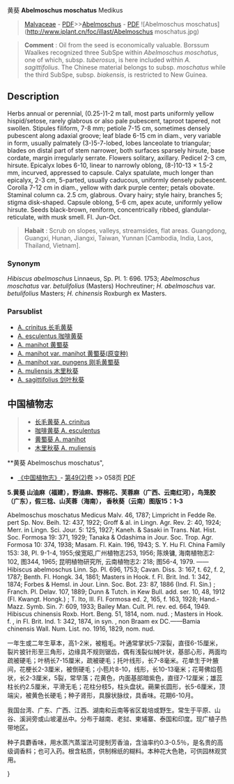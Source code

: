 黄葵 **Abelmoschus moschatus** Medikus

> [Malvaceae](http://www.iplant.cn/info/Malvaceae?t=foc) - [PDF](http://www.iplant.cn/foc/pdf/Malvaceae.pdf)>>[Abelmoschus](Abelmoschus-秋葵属.md) - [PDF](http://www.iplant.cn/foc/pdf/Abelmoschus.pdf)
![Abelmoschus moschatus](http://www.iplant.cn/foc/illast/Abelmoschus moschatus.jpg)


> **Comment** : 
> Oil from the seed is economically valuable. Borssum Waalkes recognized three SubSpe within *Abelmoschus moschatus*, one of which, subsp. *tuberosus*, is here included within *A. sagittifolius*. The Chinese material belongs to subsp. *moschatus* while the third SubSpe, subsp. *biakensis*, is restricted to New Guinea.

## Description

Herbs annual or perennial, (0.25-)1-2 m tall, most parts uniformly yellow hispid/setose, rarely glabrous or also pale pubescent, taproot tapered, not swollen. Stipules filiform, 7-8 mm; petiole 7-15 cm, sometimes densely pubescent along adaxial groove; leaf blade 6-15 cm in diam., very variable in form, usually palmately (3-)5-7-lobed, lobes lanceolate to triangular; blades on distal part of stem narrower, both surfaces sparsely hirsute, base cordate, margin irregularly serrate. Flowers solitary, axillary. Pedicel 2-3 cm, hirsute. Epicalyx lobes 6-10, linear to narrowly oblong, (8-)10-13 × 1.5-2 mm, incurved, appressed to capsule. Calyx spatulate, much longer than epicalyx, 2-3 cm, 5-parted, usually caducous, uniformly densely pubescent. Corolla 7-12 cm in diam., yellow with dark purple center; petals obovate. Staminal column ca. 2.5 cm, glabrous. Ovary hairy; style hairy, branches 5; stigma disk-shaped. Capsule oblong, 5-6 cm, apex acute, uniformly yellow hirsute. Seeds black-brown, reniform, concentrically ribbed, glandular-reticulate, with musk smell. Fl. Jun-Oct.


> **Habait** : 
> Scrub on slopes, valleys, streamsides, flat areas. Guangdong, Guangxi, Hunan, Jiangxi, Taiwan, Yunnan [Cambodia, India, Laos, Thailand, Vietnam].

### Synonym
*Hibiscus abelmoschus* Linnaeus, Sp. Pl. 1: 696. 1753; *Abelmoschus moschatus* var. *betulifolius* (Masters) Hochreutiner; *H. abelmoschus* var. *betulifolius* Masters; *H. chinensis* Roxburgh ex Masters.



### Parsublist

* [A.  crinitus  长毛黄葵](Abelmoschus-crinitus-长毛黄葵.md)
* [A.  esculentus  咖啡黄葵](Abelmoschus-esculentus-咖啡黄葵.md)
* [A.  manihot  黄蜀葵](Abelmoschus-manihot-黄蜀葵.md)
* [A.  manihot var. manihot  黄蜀葵(原变种)](Abelmoschus-manihot-var-manihot-黄蜀葵(原变种).md)
* [A.  manihot var. pungens  刚毛黄蜀葵](Abelmoschus-manihot-var-pungens-刚毛黄蜀葵.md)
* [A.  muliensis  木里秋葵](Abelmoschus-muliensis-木里秋葵.md)
* [A.  sagittifolius  剑叶秋葵](Abelmoschus-sagittifolius-剑叶秋葵.md)


## 中国植物志

> * [长毛黄葵  A.  crinitus](Abelmoschus-crinitus-长毛黄葵.md)
> * [咖啡黄葵  A.  esculentus](Abelmoschus-esculentus-咖啡黄葵.md)
> * [黄蜀葵  A.  manihot](Abelmoschus-manihot-黄蜀葵.md)
> * [木里秋葵  A.  muliensis](Abelmoschus-muliensis-木里秋葵.md)


**黄葵 Abelmoschus moschatus",



* [《中国植物志》](http://www.iplant.cn/frps)- [第49(2)卷](http://www.iplant.cn/frps/vol/49(2)) >> 058页 [PDF](http://www.iplant.cn/frps/pdf/49(2)/058.PDF)


**5.黄葵 山油麻（福建），野油麻、野棉花、芙蓉麻（广西、云南红河），鸟笼胶（广东），假三稔、山芙蓉（海南）， 香秋葵（云南）图版15：1-3**

Abelmoschus moschatus Medicus Malv. 46, 1787; Limpricht in Fedde Re. pert Sp. Nov. Beih. 12: 437, 1922; Groff & al. in Lingn. Agr. Rev. 2: 40, 1924; Merr. in Lingn. Sci. Jour. 5: 125, 1927; Kaneh. & Sasaki in Trans. Nat. Hist. Soc. Formosa 19: 371, 1929; Tanaka & Odashima in Jour. Soc. Trop. Agr. Formosa 10: 374, 1938; Masam. Fl. Kain. 196, 1943; S. Y. Hu Fl. China Family 153: 38, Pl. 9-1-4, 1955;侯宽昭,广州植物志253, 1956; 陈焕镛, 海南植物志2: 102, 图344, 1965; 昆明植物研究所, 云南植物志2: 218; 图56-4, 1979. ——Hibiscus abelmoschus Linn. Sp. Pl. 696, 1753; Cavan. Diss. 3: 167, t. 62, f. 2, 1787; Benth. Fl. Hongk. 34, 1861; Masters in Hook. f. Fl. Brit. Ind. 1: 342, 1874; Forbes & Hemsl. in Jour. Linn. Soc. Bot. 23: 87, 1886 (Ind. Fl. Sin.) ; Franch. Pl. Delav. 107, 1889; Dunn & Tutch. in Kew Bull. add. ser. 10, 48, 1912 (Fl. Kwangt. Hongk.) ; T. Ito, Ill. Fl. Formosa ed. 2, 165, f. 163, 1928; Hand.-Mazz. Symb. Sin. 7: 609, 1933; Bailey Man. Cult. Pl. rev. ed. 664, 1949. Hibiscus chinensis Roxb. Hort. Beng. 51, 1814, nom. nud. ; Masters in Hook. f. , in Fl. Brit. Ind. 1: 342, 1874, in syn. , non Braam ex DC.——Bamia chinensis Wall. Num. List. no. 1916, 1829, nom. nud.

一年生或二年生草本，高1-2米，被粗毛。叶通常掌状5-7深裂，直径6-15厘米，裂片披针形至三角形，边缘具不规则锯齿，偶有浅裂似械叶状，基部心形，两面均疏被硬毛；叶柄长7-15厘米，疏被硬毛；托叶线形，长7-8毫米。花单生于叶腋间，花梗长2-3厘米，被倒硬毛；小苞片8-10，线形，长10-13毫米；花萼佛焰苞状，长2-3厘米，5裂，常早落；花黄色，内面基部暗紫色，直径7-12厘米；雄蕊柱长约2.5厘米，平滑无毛；花柱分枝5，柱头盘状。蒴果长圆形，长5-6厘米，顶端尖，被黄色长硬毛；种子肾形，具腺状脉纹，具香味。花期6-10月。

我国台湾、广东、广西、江西、湖南和云南等省区栽培或野生。常生于平原、山谷、溪涧旁或山坡灌丛中。分布于越南、老挝、柬埔寨、泰国和印度。现广植子热带地区。

种子具麝香味，用水蒸汽蒸溜法可提制芳香油，含油率约0.3-0.5％，是名贵的高级调香料；也可入药。根含粘质，供制棉纸的糊料。本种花大色艳，可供园林观赏用。



}